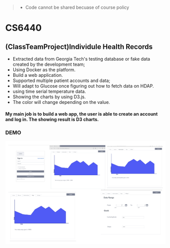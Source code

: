 > - Code cannot be shared becuase of course policy

# CS6440
## (ClassTeamProject)Individule Health Records

- Extracted data from Georgia Tech's testing database or fake data created by the development team;
- Using Docker as the platform.
- Build a web application.
-  Supported multiple patient accounts and data;
-  Will adapt to Glucose once figuring out how to fetch data on HDAP.
-  using time serial temperature data.
-  Showing the charts by using D3.js.
-  The color will change depending on the value.


#### My main job is to build a web app, the user is able to create an account and log in. The showing result is D3 charts.

### DEMO
![image info](./Demo.png)
